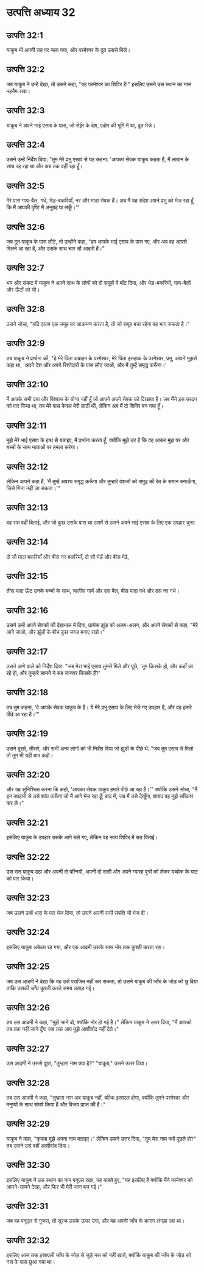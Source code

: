 # उत्पत्ति अध्याय 32

## उत्पत्ति 32:1
याकूब भी अपनी राह पर चला गया, और परमेश्वर के दूत उससे मिले।

## उत्पत्ति 32:2
जब याकूब ने उन्हें देखा, तो उसने कहा, "यह परमेश्वर का शिविर है!" इसलिए उसने उस स्थान का नाम महनैम रखा।

## उत्पत्ति 32:3
याकूब ने अपने भाई एसाव के पास, जो सेईर के देश, एदोम की भूमि में था, दूत भेजे।

## उत्पत्ति 32:4
उसने उन्हें निर्देश दिया: "तुम मेरे प्रभु एसाव से यह कहना: 'आपका सेवक याकूब कहता है, मैं लाबान के साथ रह रहा था और अब तक वहीं रहा हूँ।

## उत्पत्ति 32:5
मेरे पास गाय-बैल, गधे, भेड़-बकरियाँ, नर और मादा सेवक हैं। अब मैं यह संदेश अपने प्रभु को भेज रहा हूँ, कि मैं आपकी दृष्टि में अनुग्रह पा सकूँ।'"

## उत्पत्ति 32:6
जब दूत याकूब के पास लौटे, तो उन्होंने कहा, "हम आपके भाई एसाव के पास गए, और अब वह आपसे मिलने आ रहा है, और उसके साथ चार सौ आदमी हैं।"

## उत्पत्ति 32:7
भय और संकट में याकूब ने अपने साथ के लोगों को दो समूहों में बाँट दिया, और भेड़-बकरियों, गाय-बैलों और ऊँटों को भी।

## उत्पत्ति 32:8
उसने सोचा, "यदि एसाव एक समूह पर आक्रमण करता है, तो जो समूह बचा रहेगा वह भाग सकता है।"

## उत्पत्ति 32:9
तब याकूब ने प्रार्थना की, "हे मेरे पिता अब्राहम के परमेश्वर, मेरे पिता इसहाक के परमेश्वर, प्रभु, आपने मुझसे कहा था, 'अपने देश और अपने रिश्तेदारों के पास लौट जाओ, और मैं तुम्हें समृद्ध करूँगा।'

## उत्पत्ति 32:10
मैं आपके सभी दया और विश्वास के योग्य नहीं हूँ जो आपने अपने सेवक को दिखाया है। जब मैंने इस यरदन को पार किया था, तब मेरे पास केवल मेरी लाठी थी, लेकिन अब मैं दो शिविर बन गया हूँ।

## उत्पत्ति 32:11
मुझे मेरे भाई एसाव के हाथ से बचाइए, मैं प्रार्थना करता हूँ, क्योंकि मुझे डर है कि वह आकर मुझ पर और बच्चों के साथ माताओं पर हमला करेगा।

## उत्पत्ति 32:12
लेकिन आपने कहा है, 'मैं तुम्हें अवश्य समृद्ध करूँगा और तुम्हारे वंशजों को समुद्र की रेत के समान बनाऊँगा, जिसे गिना नहीं जा सकता।'"

## उत्पत्ति 32:13
वह रात वहीं बिताई, और जो कुछ उसके पास था उसमें से उसने अपने भाई एसाव के लिए एक उपहार चुना:

## उत्पत्ति 32:14
दो सौ मादा बकरियाँ और बीस नर बकरियाँ, दो सौ भेड़ें और बीस मेढ़े,

## उत्पत्ति 32:15
तीस मादा ऊँट उनके बच्चों के साथ, चालीस गायें और दस बैल, बीस मादा गधे और दस नर गधे।

## उत्पत्ति 32:16
उसने उन्हें अपने सेवकों की देखभाल में दिया, प्रत्येक झुंड को अलग-अलग, और अपने सेवकों से कहा, "मेरे आगे जाओ, और झुंडों के बीच कुछ जगह बनाए रखो।"

## उत्पत्ति 32:17
उसने आगे वाले को निर्देश दिया: "जब मेरा भाई एसाव तुमसे मिले और पूछे, 'तुम किसके हो, और कहाँ जा रहे हो, और तुम्हारे सामने ये सब जानवर किसके हैं?'

## उत्पत्ति 32:18
तब तुम कहना, 'वे आपके सेवक याकूब के हैं। ये मेरे प्रभु एसाव के लिए भेजे गए उपहार हैं, और वह हमारे पीछे आ रहा है।'"

## उत्पत्ति 32:19
उसने दूसरे, तीसरे, और सभी अन्य लोगों को भी निर्देश दिया जो झुंडों के पीछे थे: "जब तुम एसाव से मिलो तो तुम भी यही बात कहो।

## उत्पत्ति 32:20
और यह सुनिश्चित करना कि कहो, 'आपका सेवक याकूब हमारे पीछे आ रहा है।'" क्योंकि उसने सोचा, "मैं इन उपहारों से उसे शांत करूँगा जो मैं आगे भेज रहा हूँ; बाद में, जब मैं उसे देखूँगा, शायद वह मुझे स्वीकार कर ले।"

## उत्पत्ति 32:21
इसलिए याकूब के उपहार उसके आगे चले गए, लेकिन वह स्वयं शिविर में रात बिताई।

## उत्पत्ति 32:22
उस रात याकूब उठा और अपनी दो पत्नियों, अपनी दो दासी और अपने ग्यारह पुत्रों को लेकर यब्बोक के घाट को पार किया।

## उत्पत्ति 32:23
जब उसने उन्हें धारा के पार भेज दिया, तो उसने अपनी सभी संपत्ति भी भेज दी।

## उत्पत्ति 32:24
इसलिए याकूब अकेला रह गया, और एक आदमी उसके साथ भोर तक कुश्ती करता रहा।

## उत्पत्ति 32:25
जब उस आदमी ने देखा कि वह उसे पराजित नहीं कर सकता, तो उसने याकूब की जाँघ के जोड़ को छू दिया ताकि उसकी जाँघ कुश्ती करते समय उखड़ गई।

## उत्पत्ति 32:26
तब उस आदमी ने कहा, "मुझे जाने दो, क्योंकि भोर हो गई है।" लेकिन याकूब ने उत्तर दिया, "मैं आपको तब तक नहीं जाने दूँगा जब तक आप मुझे आशीर्वाद नहीं देते।"

## उत्पत्ति 32:27
उस आदमी ने उससे पूछा, "तुम्हारा नाम क्या है?" "याकूब," उसने उत्तर दिया।

## उत्पत्ति 32:28
तब उस आदमी ने कहा, "तुम्हारा नाम अब याकूब नहीं, बल्कि इस्राएल होगा, क्योंकि तुमने परमेश्वर और मनुष्यों के साथ संघर्ष किया है और विजय प्राप्त की है।"

## उत्पत्ति 32:29
याकूब ने कहा, "कृपया मुझे अपना नाम बताइए।" लेकिन उसने उत्तर दिया, "तुम मेरा नाम क्यों पूछते हो?" तब उसने उसे वहीं आशीर्वाद दिया।

## उत्पत्ति 32:30
इसलिए याकूब ने उस स्थान का नाम पनूएल रखा, यह कहते हुए, "यह इसलिए है क्योंकि मैंने परमेश्वर को आमने-सामने देखा, और फिर भी मेरी जान बच गई।"

## उत्पत्ति 32:31
जब वह पनूएल से गुजरा, तो सूरज उसके ऊपर उगा, और वह अपनी जाँघ के कारण लंगड़ा रहा था।

## उत्पत्ति 32:32
इसलिए आज तक इस्राएली जाँघ के जोड़ से जुड़े नस को नहीं खाते, क्योंकि याकूब की जाँघ के जोड़ को नस के पास छुआ गया था।
